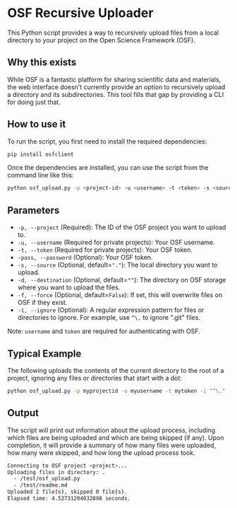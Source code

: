 # OSF Recursive Uploader

This Python script provides a way to recursively upload files from a local directory to your project on the Open Science Framework (OSF).

## Why this exists

While OSF is a fantastic platform for sharing scientific data and materials, the web interface doesn't currently provide an option to recursively upload a directory and its subdirectories. This tool fills that gap by providing a CLI for doing just that.

## How to use it

To run the script, you first need to install the required dependencies:

```bash
pip install osfclient
```

Once the dependencies are installed, you can use the script from the command line like this:

```bash
python osf_upload.py -p <project-id> -u <username> -t <token> -s <source-dir> -d <destination-dir> -f -i <ignore-regex>
```

## Parameters

* `-p, --project` (Required): The ID of the OSF project you want to upload to.
* `-u, --username` (Required for private projects): Your OSF username.
* `-t, --token` (Required for private projects): Your OSF token.
* `-pass, --password` (Optional): Your OSF token.
* `-s, --source` (Optional, default=`"."`): The local directory you want to upload.
* `-d, --destination` (Optional, default=`""`): The directory on OSF storage where you want to upload the files.
* `-f, --force` (Optional, default=`False`): If set, this will overwrite files on OSF if they exist.
* `-i, --ignore` (Optional): A regular expression pattern for files or directories to ignore. For example, use `^\.` to ignore ".git" files.

Note: `username` and `token` are required for authenticating with OSF.

## Typical Example

The following uploads the contents of the current directory to the root of a project, ignoring any files or directories that start with a dot:

```bash
python osf_upload.py -p myprojectid -u myusername -t mytoken -i "^\."
```

## Output

The script will print out information about the upload process, including which files are being uploaded and which are being skipped (if any). Upon completion, it will provide a summary of how many files were uploaded, how many were skipped, and how long the upload process took.

```bash
Connecting to OSF project <project>...
Uploading files in directory: .
  - /test/osf_upload.py
  - /test/readme.md
Uploaded 2 file(s), skipped 0 file(s).
Elapsed time: 4.52731204032898 seconds.
```
